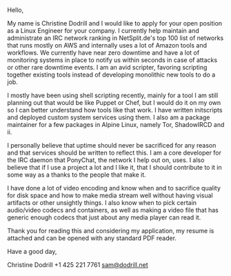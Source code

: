 Hello,

My name is Christine Dodrill and I would like to apply for your open position as a Linux Engineer for your company.  I currently help maintain and administrate an IRC network ranking in NetSplit.de's top 100 list of networks that runs mostly on AWS and internally uses a lot of Amazon tools and workflows.  We currently have near zero downtime and have a lot of monitoring systems in place to notify us within seconds in case of attacks or other rare downtime events.  I am an avid scripter, favoring scripting together existing tools instead of developing monolithic new tools to do a job.

I mostly have been using shell scripting recently, mainly for a tool I am still planning out that would be like Puppet or Chef, but I would do it on my own so I can better understand how tools like that work.  I have written initscripts and deployed custom system services using them. I also am a package maintainer for a few packages in Alpine Linux, namely Tor, ShadowIRCD and ii.

I personally believe that uptime should never be sacrificed for any reason and that services should be written to reflect this.  I am a core developer for the IRC daemon that PonyChat, the network I help out on, uses.  I also believe that if I use a project a lot and I like it, that I should contribute to it in some way as a thanks to the people that make it.

I have done a lot of video encoding and know when and to sacrifice quality for disk space and how to make media stream well without having visual artifacts or other unsightly things. I also know when to pick certain audio/video codecs and containers, as well as making a video file that has generic enough codecs that just about any media player can read it.

Thank you for reading this and considering my application, my resume is attached and can be opened with any standard PDF reader.

Have a good day,

Christine Dodrill
+1 425 221 7761
sam@dodrill.net
